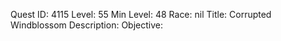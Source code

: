 Quest ID: 4115
Level: 55
Min Level: 48
Race: nil
Title: Corrupted Windblossom
Description: 
Objective: 
